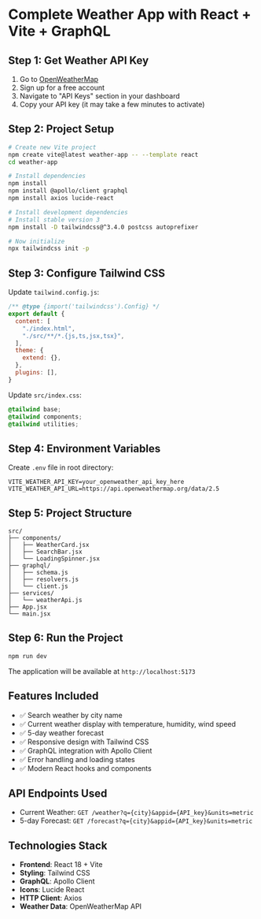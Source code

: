 # Complete Weather App with React + Vite + GraphQL

## Step 1: Get Weather API Key

1. Go to [OpenWeatherMap](https://openweathermap.org/api)
2. Sign up for a free account
3. Navigate to "API Keys" section in your dashboard
4. Copy your API key (it may take a few minutes to activate)

## Step 2: Project Setup

```bash
# Create new Vite project
npm create vite@latest weather-app -- --template react
cd weather-app

# Install dependencies
npm install
npm install @apollo/client graphql
npm install axios lucide-react

# Install development dependencies
# Install stable version 3
npm install -D tailwindcss@^3.4.0 postcss autoprefixer

# Now initialize
npx tailwindcss init -p
```

## Step 3: Configure Tailwind CSS

Update `tailwind.config.js`:
```javascript
/** @type {import('tailwindcss').Config} */
export default {
  content: [
    "./index.html",
    "./src/**/*.{js,ts,jsx,tsx}",
  ],
  theme: {
    extend: {},
  },
  plugins: [],
}
```

Update `src/index.css`:
```css
@tailwind base;
@tailwind components;
@tailwind utilities;
```

## Step 4: Environment Variables

Create `.env` file in root directory:
```
VITE_WEATHER_API_KEY=your_openweather_api_key_here
VITE_WEATHER_API_URL=https://api.openweathermap.org/data/2.5
```

## Step 5: Project Structure

```
src/
├── components/
│   ├── WeatherCard.jsx
│   ├── SearchBar.jsx
│   └── LoadingSpinner.jsx
├── graphql/
│   ├── schema.js
│   ├── resolvers.js
│   └── client.js
├── services/
│   └── weatherApi.js
├── App.jsx
└── main.jsx
```

## Step 6: Run the Project

```bash
npm run dev
```

The application will be available at `http://localhost:5173`

## Features Included

- ✅ Search weather by city name
- ✅ Current weather display with temperature, humidity, wind speed
- ✅ 5-day weather forecast
- ✅ Responsive design with Tailwind CSS
- ✅ GraphQL integration with Apollo Client
- ✅ Error handling and loading states
- ✅ Modern React hooks and components

## API Endpoints Used

- Current Weather: `GET /weather?q={city}&appid={API_key}&units=metric`
- 5-day Forecast: `GET /forecast?q={city}&appid={API_key}&units=metric`

## Technologies Stack

- **Frontend**: React 18 + Vite
- **Styling**: Tailwind CSS
- **GraphQL**: Apollo Client
- **Icons**: Lucide React
- **HTTP Client**: Axios
- **Weather Data**: OpenWeatherMap API